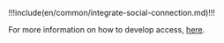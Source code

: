 <IntegrationDetailCard title="Start developing access">

!!!include(en/common/integrate-social-connection.md)!!!

For more information on how to develop access, [here](/en/guides/authentication/social/#choose-the-appropriate-development-integration-method).

</IntegrationDetailCard>
